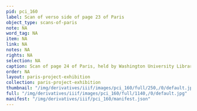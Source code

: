 ```yaml
---
pid: pci_160
label: Scan of verso side of page 23 of Paris
object_type: scans-of-paris
note: NA
word_tag: NA
item: NA
link: NA
notes: NA
rights: NA
selection: NA
caption: Scan of page 24 of Paris, held by Washington University Libraries
order: NA
layout: paris-project-exhibition
collection: paris-project-exhibition
thumbnail: "/img/derivatives/iiif/images/pci_160/full/250,/0/default.jpg"
full: "/img/derivatives/iiif/images/pci_160/full/1140,/0/default.jpg"
manifest: "/img/derivatives/iiif/pci_160/manifest.json"
---
```

